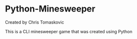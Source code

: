 # Python-Minesweeper

Created by Chris Tomaskovic

This is a CLI minesweeper game that was created using Python
